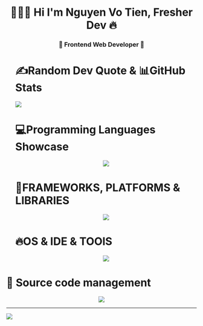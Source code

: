 <div align="center"> 
<h1> 👨🏻‍💻 Hi I'm Nguyen Vo Tien, Fresher Dev 🔥</h1>
<h3> 🤖 Frontend Web Developer 🤖</h3>
</div>
<div >
<ul style="list-style-type:circle>
    <li>🎓 Trained for 4 years at Nha Trang University.</li>
    <li>😍 My hobbies are coding, reading, and learning more.</li>
    <li>💌 Contact me at tiendevolopment@gmail.com.</li>
</ul>

</div>

![](Intro.gif)



    
# ✍️Random Dev Quote & 📊GitHub Stats  

![](https://github-readme-stats.vercel.app/api?username=nguyenvotien&theme=tokyonight&hide_border=false&include_all_commits=false&count_private=true) 

<h1>💻Programming Languages Showcase </h1>
<p align="center">
  <a href="https://skillicons.dev">
    <img src="https://skillicons.dev/icons?i=js,html,css,ts" />
  </a>
</p>

<h1> 🌌FRAMEWORKS, PLATFORMS & LIBRARIES</h1>
<p  align="center">
  <a href="https://skillicons.dev">
    <img src="https://skillicons.dev/icons?i=nextjs,react,tailwind,redux" />
  </a>
</p>


<h1>🔥OS & IDE & TOOlS </h1>
<p  align="center">
  <a href="https://skillicons.dev">
    <img src="https://skillicons.dev/icons?i=figma,postman,vite,vscode,linux" />
  </a>
</p>
</div>

<h1>🤖 Source code management </h1>
<p  align="center" >
  <a href="https://skillicons.dev">
    <img src="https://skillicons.dev/icons?i=github,git" />
  </a>
</p>

---
[![](https://visitcount.itsvg.in/api?id=NguyenVoTien&icon=0&color=0)](https://visitcount.itsvg.in)
